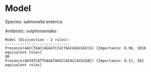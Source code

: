 
# Model

Species: salmonella enterica

Antibiotic: sulphonamides

```
Model (Disjunction - 2 rules):
------------------------------
Presence(AACCTGACCAGGGTCCGCTAGCGGGCGGCCG) [Importance: 0.96, 1016 equivalent rules]
OR
Presence(AATATCATTGAGATAGGCCACACCACGCGAC) [Importance: 0.11, 102 equivalent rules]

```

